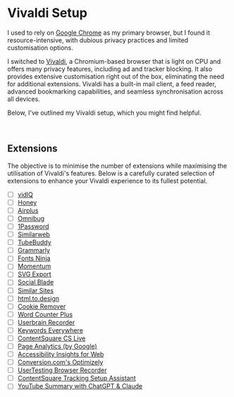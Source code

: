 # Vivaldi Setup

I used to rely on [Google Chrome](https://www.google.com/intl/en_uk/chrome/) as my primary browser, but I found it resource-intensive, with dubious privacy practices and limited customisation options.

I switched to [Vivaldi](https://vivaldi.com), a Chromium-based browser that is light on CPU and offers many privacy features, including ad and tracker blocking. It also provides extensive customisation right out of the box, eliminating the need for additional extensions. Vivaldi has a built-in mail client, a feed reader, advanced bookmarking capabilities, and seamless synchronisation across all devices.

Below, I've outlined my Vivaldi setup, which you might find helpful.

<br />

## Extensions

The objective is to minimise the number of extensions while maximising the utilisation of Vivaldi's features. Below is a carefully curated selection of extensions to enhance your Vivaldi experience to its fullest potential.

- [ ] [vidIQ](https://chromewebstore.google.com/detail/vidiq-vision-for-youtube/pachckjkecffpdphbpmfolblodfkgbhl)
- [ ] [Honey](https://chrome.google.com/webstore/detail/honey/bmnlcjabgnpnenekpadlanbbkooimhnj)
- [ ] [Airplus](https://chromewebstore.google.com/detail/airplus-advanced-options/bdcdjfoindheggeigmgocjlglbphnkdn)
- [ ] [Omnibug](https://chromewebstore.google.com/detail/omnibug/bknpehncffejahipecakbfkomebjmokl)
- [ ] [1Password](https://chromewebstore.google.com/detail/1password-%E2%80%93-password-mana/aeblfdkhhhdcdjpifhhbdiojplfjncoa)
- [ ] [Similarweb](https://chromewebstore.google.com/detail/similarweb-website-traffi/hoklmmgfnpapgjgcpechhaamimifchmp)
- [ ] [TubeBuddy](https://chromewebstore.google.com/detail/tubebuddy-for-youtube/mhkhmbddkmdggbhaaaodilponhnccicb)
- [ ] [Grammarly](https://chrome.google.com/webstore/detail/grammarly-for-chrome/kbfnbcaeplbcioakkpcpgfkobkghlhen)
- [ ] [Fonts Ninja](https://chrome.google.com/webstore/detail/fontface-ninja/eljapbgkmlngdpckoiiibecpemleclhh)
- [ ] [Momentum](https://chrome.google.com/webstore/detail/momentum/laookkfknpbbblfpciffpaejjkokdgca)
- [ ] [SVG Export](https://chromewebstore.google.com/detail/svg-export/naeaaedieihlkmdajjefioajbbdbdjgp)
- [ ] [Social Blade](https://chromewebstore.google.com/detail/social-blade/cfidkbgamfhdgmedldkagjopnbobdmdn)
- [ ] [Similar Sites](https://chromewebstore.google.com/detail/similar-sites-discover-re/necpbmbhhdiplmfhmjicabdeighkndkn)
- [ ] [html.to.design](https://chromewebstore.google.com/detail/htmltodesign/ldnheaepmnmbjjjahokphckbpgciiaed)
- [ ] [Cookie Remover](https://chromewebstore.google.com/detail/cookie-remover/kcgpggonjhmeaejebeoeomdlohicfhce)
- [ ] [Word Counter Plus](https://chromewebstore.google.com/detail/word-counter-plus/fpjegfbcdijjfkceenlfoehpcakfgldj)
- [ ] [Userbrain Recorder](https://chromewebstore.google.com/detail/userbrain-recorder/llgephbnjacepipaoflhmabeclnghfic)
- [ ] [Keywords Everywhere](https://chromewebstore.google.com/detail/keywords-everywhere-keywo/hbapdpeemoojbophdfndmlgdhppljgmp)
- [ ] [ContentSquare CS Live](https://chrome.google.com/webstore/detail/contentsquare-cs-live/bfkjochdalcdahjnliojhpldoogkbglc)
- [ ] [Page Analytics (by Google)](https://chromewebstore.google.com/detail/page-analytics-by-google/fnbdnhhicmebfgdgglcdacdapkcihcoh)
- [ ] [Accessibility Insights for Web](https://chromewebstore.google.com/detail/accessibility-insights-fo/pbjjkligggfmakdaogkfomddhfmpjeni)
- [ ] [Conversion.com's Optimizely](https://chrome.google.com/webstore/detail/conversioncoms-optimizely/ejklmdggogcbjpehmmjnebehjafnkiaj)
- [ ] [UserTesting Browser Recorder](https://chromewebstore.google.com/detail/usertesting-browser-recor/onlhphabpmijgblopkcjmphbbmeliagn)
- [ ] [ContentSquare Tracking Setup Assistant](https://chrome.google.com/webstore/detail/contentsquare-tracking-se/pfldcnnaiaiaogmpfdjjpdkpnigplfca)
- [ ] [YouTube Summary with ChatGPT & Claude](https://chromewebstore.google.com/detail/youtube-summary-with-chat/nmmicjeknamkfloonkhhcjmomieiodli)